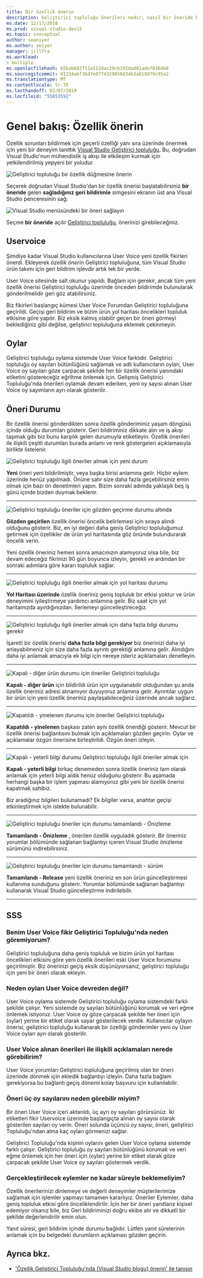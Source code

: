 ```yaml
---
title: Bir özellik önerin
description: Geliştirici topluluğu önerileri nedir, nasıl bir öneride bulunmak ve öneriler Visual Studio yol haritası, Microsoft tarafından nasıl kullanıldığını açıklar.
ms.date: 12/17/2018
ms.prod: visual-studio-dev15
ms.topic: conceptual
author: seaniyer
ms.author: seiyer
manager: jillfra
ms.workload:
- multiple
ms.openlocfilehash: b5bab682f11e112dac29cb192dad81adef0364b8
ms.sourcegitcommit: 01334abf36d7e0774329050d34b3a819979c95a2
ms.translationtype: MT
ms.contentlocale: tr-TR
ms.lasthandoff: 02/07/2019
ms.locfileid: "55853592"
---
```

# <a name="overview-suggest-a-feature"></a>Genel bakış: Özellik önerin

Özellik sorunları bildirmek için geçerli özelliği yanı sıra üzerinde önermek için yeni bir deneyim tanıttık [Visual Studio Geliştirici topluluğu](https://developercommunity.visualstudio.com). Bu, doğrudan Visual Studio'nun mühendislik iş akışı ile etkileşim kurmak için yetkilendirilmiş yepyeni bir yoludur.

![Geliştirici topluluğu bir özellik düğmesine önerin](media/suggest-a-feature/suggest-feature-button.png)

Seçerek doğrudan Visual Studio'dan bir özellik önerisi başlatabilirsiniz **bir öneride** gelen **sağladığınız geri bildirimle** simgesini ekranın üst ana Visual Studio penceresinin sağ:

![Visual Studio menüsündeki bir öneri sağlayın](media/suggest-a-feature/provide-suggestion.png)

Seçme **bir öneride** açılır [Geliştirici topluluğu](https://developercommunity.visualstudio.com), önerinizi girebileceğiniz.

## <a name="user-voice"></a>Uservoice

Şimdiye kadar Visual Studio kullanıcılarına User Voice yeni özellik fikirleri önerdi. Ekleyerek *özellik önerin* Geliştirici topluluğuna, tüm Visual Studio ürün takımı için geri bildirim işlevdir artık tek bir yerde.

User Voice sitesinde salt okunur yapıldı. Bağlam için gerekir, ancak tüm yeni özellik önerisi Geliştirici topluluğu üzerinde önceden bildirimde bulunularak gönderilmelidir geri göz atabilirsiniz.

Biz fikirleri başlangıç kümesi User Voice Forumdan Geliştirici topluluğuna geçirildi. Geçişi geri bildirim ve bizim ürün yol haritası öncelikleri topluluk etkisine göre yapılır. Biz eksik kalmış olabilir geçen bir öneri görmeyi beklediğiniz gibi değilse, geliştirici topluluğuna eklemek çekinmeyin.

## <a name="votes"></a>Oylar

Geliştirici topluluğu oylama sistemde User Voice farklıdır. Geliştirici topluluğu oy sayıları bütünlüğünü sağlamak ve adlı kullanıcıların oyları, User Voice oy sayıları göze çarpacak şekilde her bir özellik önerisi yanındaki etiketini göstereceğiz eğriltme önlemek için. Gelişmiş Geliştirici Topluluğu'nda önerileri oylamak devam ederken, yeni oy sayısı alınan User Voice oy sayımların ayrı olarak gösterilir.

## <a name="suggestion-status"></a>Öneri Durumu

Bir özellik önerisi gönderdikten sonra özellik gönderiminiz yaşam döngüsü içinde olduğu durumları gösterir. Geri bildiriminiz dikkate alın ve iş akışı taşımak gibi biz bunu karşılık gelen durumuyla etiketleyin. Özellik önerileri ile ilişkili çeşitli durumları burada anlamı ve renk göstergeleri açıklamasıyla birlikte listelenir.

![Geliştirici topluluğu ilgili öneriler almak için yeni durum](../ide/media/SuggestStates/New.jpg)

**Yeni** öneri yeni bildirilmiştir, veya başka birisi anlamına gelir. Hiçbir eylem üzerinde henüz yapılmadı. Önüne satır size daha fazla geçebilirsiniz emin olmak için bazı ön denetimleri yapın. Bizim sonraki adımda yaklaşık beş iş günü içinde bizden duymak beklenir.

- - -

![Geliştirici topluluğu öneriler için gözden geçirme durumu altında](../ide/media/SuggestStates/UnderReview.jpg)

**Gözden geçirilen** özellik önerisi öncelik belirlemesi için sıraya alındı olduğunu gösterir. Biz, en iyi değeri daha geniş Geliştirici topluluğumuz getirmek için özellikler de ürün yol haritasında göz önünde bulundurarak öncelik verin.

Yeni özellik öneriniz hemen sonra amacınızın alamıyoruz olsa bile, biz devam edeceğiz fikrinizi 90 gün boyunca izleyin, gerekli ve ardından bir sonraki adımlara göre kararı topluluk sağlar.

- - -

![Geliştirici topluluğu ilgili öneriler almak için yol haritası durumu](../ide/media/SuggestStates/OnRoadmap.jpg)

**Yol Haritası üzerinde** özellik öneriniz geniş topluluk bir etkisi yoktur ve ürün deneyimini iyileştirmeye yardımcı anlamına gelir. Biz saat için yol haritamızda ayırdığınızdan. İlerlemeyi güncelleştireceğiz.

- - -

![Geliştirici topluluğu ilgili öneriler almak için daha fazla bilgi durumu gerekir](../ide/media/SuggestStates/NeedMoreInfo.jpg)

İşaretli bir özellik önerisi **daha fazla bilgi gerekiyor** biz önerinizi daha iyi anlayabilmeniz için size daha fazla ayrıntı gerektiği anlamına gelir. Alındığını daha iyi anlamak amacıyla ek bilgi için nereye isteriz açıklamaları denetleyin.

- - -

![Kapalı - diğer ürün durumu için öneriler Geliştirici topluluğu](../ide/media/SuggestStates/ClosedOtherProduct.jpg)

**Kapalı - diğer ürün** için bildirildi ürün için uygulanabilir olduğundan şu anda özellik öneriniz adresi alınamıyor duyuyoruz anlamına gelir. Ayrıntılar uygun bir ürün için yeni özellik öneriniz paylaşabileceğiniz üzerinde ancak sağlarız.

- - -

![Kapatıldı - yinelenen durumu için öneriler Geliştirici topluluğu](../ide/media/SuggestStates/ClosedDuplicate.jpg)

**Kapatıldı - yinelenen** başkası zaten aynı özellik önerdiği gösterir. Mevcut bir özellik önerisi bağlantısını bulmak için açıklamaları gözden geçirin. Oylar ve açıklamalar özgün önerisine birleştirildi. Özgün öneri izleyin.

- - -

![Kapalı - yeterli bilgi durumu Geliştirici topluluğu ilgili öneriler almak için](../ide/media/SuggestStates/ClosedNotEnoughInfo.jpg)

**Kapalı - yeterli bilgi** birkaç denemeden sonra özellik öneriniz tam olarak anlamak için yeterli bilgi aldık henüz olduğunu gösterir. Bu aşamada herhangi başka bir işlem yapması alamıyoruz gibi yeni bir özellik önerisi kapatmak sahibiz.

Biz aradığınız bilgileri bulunamadı? Ek bilgiler varsa, anahtar geçişi etkinleştirmek için istekte bulunabilir.

- - -

![Geliştirici topluluğu öneriler için durumu tamamlandı - Önizleme](../ide/media/SuggestStates/CompletedPreview.jpg)

**Tamamlandı - Önizleme** , önerilen özellik uyguladık gösterir. Bir öneriniz yorumlar bölümünde sağlanan bağlantıyı içeren Visual Studio önizleme sürümünü indirebilirsiniz.

- - -

![Geliştirici topluluğu öneriler için durumu tamamlandı - sürüm](../ide/media/SuggestStates/CompletedRelease.jpg)

**Tamamlandı - Release** yeni özellik öneriniz en son ürün güncelleştirmesi kullanıma sunduğunu gösterir. Yorumlar bölümünde sağlanan bağlantıyı kullanarak Visual Studio güncelleştirme indirilebilir.

- - -

## <a name="faq"></a>SSS

### <a name="why-cant-i-see-my-user-voice-idea-in-developer-community"></a>Benim User Voice fikir Geliştirici Topluluğu'nda neden göremiyorum?

Geliştirici topluluğuna daha geniş topluluk ve bizim ürün yol haritası öncelikleri etkisini göre yeni özellik önerileri eski User Voice forumunu geçirilmiştir. Biz önerinizi geçiş eksik düşünüyorsanız, geliştirici topluluğu için yeni bir öneri olarak ekleyin.

### <a name="why-have-the-votes-not-been-carried-over-from-user-voice"></a>Neden oyları User Voice devreden değil?

User Voice oylama sistemde Geliştirici topluluğu oylama sistemdeki farklı şekilde çalışır. Yeni sistemde oy sayıları bütünlüğünü korumak ve veri eğme önlemek istiyoruz. User Voice oy göze çarpacak şekilde her öneri için (oylar) yerine bir etiket olarak sayar gösterilecek verdik. Kullanıcılar oylayın önerisi, geliştirici topluluğu kullanarak bir özelliği gönderimler yeni oy User Voice oyları ayrı olarak gösterilir.

### <a name="where-can-i-see-comments-associated-with-the-suggestions-imported-from-user-voice"></a>User Voice alınan önerileri ile ilişkili açıklamaları nerede görebilirim?

User Voice yorumları Geliştirici topluluğuna geçirilmiş olan bir öneri üzerinde dönmek için ekledik bağlantıyı izleyin. Daha fazla bağlam gerekiyorsa bu bağlantı geçiş dönemi kolay başvuru için kullanılabilir.

### <a name="why-can-i-see-three-vote-counts-for-a-suggestion"></a>Öneri üç oy sayılarını neden görebilir miyim?

Bir öneri User Voice içeri aktarıldı, üç ayrı oy sayıları görürsünüz. İki etiketleri fikir Uservoice üzerinde başlangıçta alınan oy sayısı olarak gösterilen sayıları oy verin. Öneri solunda üçüncü oy sayısı, öneri, geliştirici Topluluğu'ndan alma kaç oyları görmenizi sağlar.

Geliştirici Topluluğu'nda kişinin oylarını gelen User Voice oylama sistemde farklı çalışır. Geliştirici topluluğu oy sayıları bütünlüğünü korumak ve veri eğme önlemek için her öneri için (oylar) yerine bir etiket olarak göze çarpacak şekilde User Voice oy sayıları göstermek verdik.

### <a name="how-long-can-i-expect-actions-to-take"></a>Gerçekleştirilecek eylemler ne kadar süreyle beklemeliyim?

Özellik önerilerinizi dinlemeye ve değerli deneyimler müşterilerimize sağlamak için işlemler yapmayı tamamen kararlıyız. Öneriler Eylemler, daha geniş topluluk etkisi göre önceliklendirilir. İçin her bir öneri yanıtlarız kişisel edemiyor olsanız bile, biz Geri bildiriminizi doğru ekibe alır ve dikkatli bir şekilde değerlendirilir emin olun.

Yanıt süresi, geri bildirim içinde durumu bağlıdır. Lütfen yanıt sürelerinin anlamak için bu belgedeki durumların açıklaması gözden geçirin.

## <a name="see-also"></a>Ayrıca bkz.

- ['Özellik Geliştirici Topluluğu'nda (Visual Studio blogu) önerin' ile tanışın](https://blogs.msdn.microsoft.com/visualstudio/2018/10/09/introducing-suggest-a-feature-in-developer-community/?utm_source=vs_developer_news&utm_medium=referral)
